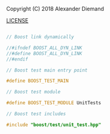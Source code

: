 Copyright (C) 2018 Alexander Diemand

[LICENSE](../../LICENSE)

```cpp

// Boost link dynamically

//#ifndef BOOST_ALL_DYN_LINK
//#define BOOST_ALL_DYN_LINK
//#endif

// Boost test main entry point

#define BOOST_TEST_MAIN

// Boost test module

#define BOOST_TEST_MODULE UnitTests

// Boost test includes

#include "boost/test/unit_test.hpp"

```
